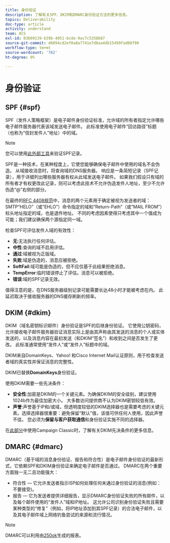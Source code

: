 ```yaml
---
title: 身份验证
description: 了解有关SPF、DKIM和DMARC身份验证方法的更多信息。
topics: Deliverability
doc-type: article
activity: understand
team: ACS
exl-id: 03609139-b39b-4051-bcde-9ac7c5358b87
source-git-commit: d6094cd2ef0a8a7741e7d8aa4db15499fad08f90
workflow-type: tm+mt
source-wordcount: '762'
ht-degree: 0%

---
```


# 身份验证

## SPF {#spf}

SPF（发件人策略框架）是电子邮件身份验证标准，允许域的所有者指定允许哪些电子邮件服务器代表该域发送电子邮件。 此标准使用电子邮件“回访路径”标题（也称为“信封发件人”地址）中的域。

>[!NOTE]
>
>您可以使用[此外部工具](https://www.kitterman.com/spf/validate.html)来验证SPF记录。

SPF是一种技术，在某种程度上，它使您能够确保电子邮件中使用的域名不会伪造。 从域接收消息时，将查询域的DNS服务器。 响应是一条简短记录（SPF记录），用于详细列出哪些服务器有权从此域发送电子邮件。 如果我们假设只有域的所有者才有权更改此记录，则可以考虑此技术不允许伪造发件人地址，至少不允许伪造“@”右侧的部分。

在最终的[RFC 4408规范](https://www.rfc-editor.org/info/rfc4408)中，消息的两个元素用于确定被视为发送者的域：SMTP“HELO”（或“EHLO”）命令指定的域和“Return-Path”（或“MAIL FROM”）标头地址指定的域，也是退件地址。 不同的考虑因素使得只考虑其中一个值成为可能；我们建议确保两个源指定同一域。

检查SPF可评估发件人域的有效性：

* **无**:无法执行任何评估。
* **中性**:查询的域不启用评估。
* **通过**:域被视为正版域。
* **失败**:域是伪造的，消息应被拒绝。
* **SoftFail**:域可能是伪造的，但不应仅基于此结果拒绝消息。
* **TempError**:临时错误停止了评估。消息可以被拒绝。
* **错误**:域的SPF记录无效。

值得注意的是，在DNS服务器级别记录可能需要长达48小时才能被考虑在内。 此延迟取决于接收服务器的DNS缓存刷新的频率。

## DKIM {#dkim}

DKIM（域名密钥标识邮件）身份验证是SPF的后继身份验证。 它使用公钥密码，允许接收电子邮件服务器验证消息实际上是由其声称由其发送的消息的个人或实体发送的，以及消息内容在最初发送（和DKIM“签名”）和收到之间是否发生了更改。 此标准通常使用“发件人”或“发件人”标题中的域。

DKIM来自DomainKeys、Yahoo! 和Cisco Internet Mail认证原则，用于检查发送者域的真实性并保证消息的完整性。

DKIM已替换&#x200B;**DomainKeys**&#x200B;身份验证。

使用DKIM需要一些先决条件：

* **安全性**:加密是DKIM的一个关键元素。为确保DKIM的安全级别，建议使用1024b作为最佳加密大小。 大多数访问提供商不认为DKIM密钥较低有效。
* **声誉**:声誉基于IP和/或域，但透明度较低的DKIM选择器也是需要考虑的关键元素。选择选择器很重要：避免保留“默认”值，该值可供任何人使用，因此声誉不佳。 您必须为&#x200B;**保留与客户获取通信**&#x200B;和身份验证实施不同的选择器。

在[此部分](/help/additional-resources/acc-technical-recommendations.md#dkim-acc)中使用Campaign Classic时，了解有关DKIM先决条件的更多信息。

## DMARC {#dmarc}

DMARC（基于域的消息身份验证、报告和符合性）是电子邮件身份验证的最新形式，它依赖SPF和DKIM身份验证来确定电子邮件是否通过。 DMARC在两个重要方面独一无二且功能强大：

* 符合性 — 它允许发送者指示ISP如何处理任何未通过身份验证的消息(例如：不要接受)。
* 报告 — 它为发送者提供详细报告，显示DMARC身份验证失败的所有邮件，以及每个邮件使用的“发件人”域和IP地址。 这允许公司识别身份验证失败且需要某种类型的“修复”（例如，将IP地址添加到其SPF记录）的合法电子邮件，以及其电子邮件域上网络钓鱼尝试的来源和流行情况。

>[!NOTE]
>
>DMARC可以利用由[250ok](https://250ok.com/)生成的报表。

